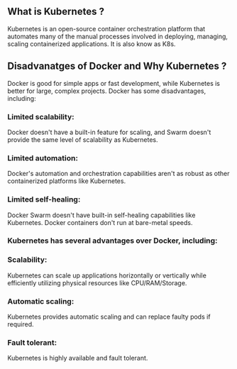 ## What is Kubernetes ?

Kubernetes is an open-source container orchestration platform that automates many of the manual processes involved in deploying, managing, scaling containerized applications. It is also know as K8s.

## Disadvanatges of Docker and Why Kubernetes ?

Docker is good for simple apps or fast development, while Kubernetes is better for large, complex projects. Docker has some disadvantages, including:

### Limited scalability:

Docker doesn't have a built-in feature for scaling, and Swarm doesn't provide the same level of scalability as Kubernetes.

### Limited automation:

Docker's automation and orchestration capabilities aren't as robust as other containerized platforms like Kubernetes.

### Limited self-healing:

Docker Swarm doesn't have built-in self-healing capabilities like Kubernetes.
Docker containers don't run at bare-metal speeds.

### Kubernetes has several advantages over Docker, including:

### Scalability:

Kubernetes can scale up applications horizontally or vertically while efficiently utilizing physical resources like CPU/RAM/Storage.

### Automatic scaling:

Kubernetes provides automatic scaling and can replace faulty pods if required.

### Fault tolerant:

Kubernetes is highly available and fault tolerant.

